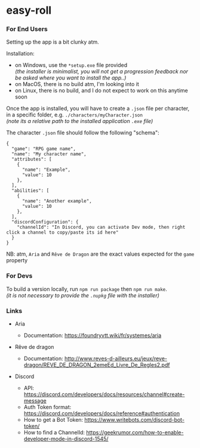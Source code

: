 # easy-roll

### For End Users

Setting up the app is a bit clunky atm.

Installation:
* on Windows, use the `*setup.exe` file provided  
_(the installer is minimalist, you will not get a progression feedback nor be asked where you want to install the app..)_
* on MacOS, there is no build atm, I'm looking into it
* on Linux, there is no build, and I do not expect to work on this anytime soon

Once the app is installed, you will have to create a `.json` file per character, in a specific folder, e.g.
`./characters/myCharacter.json`  
_(note its a relative path to the installed application `.exe` file)_

The character `.json` file should follow the following "schema":
```
{
  "game": "RPG game name",
  "name": "My character name",
  "attributes": [
    {
      "name": "Example",
      "value": 10
    },
  ],
  "abilities": [
    {
      "name": "Another example",
      "value": 10
    },
  ],
  "discordConfiguration": {
    "channelId": "In Discord, you can activate Dev mode, then right click a channel to copy/paste its id here"
  }
}
```

NB: atm, `Aria` and `Rêve de Dragon` are the exact values expected for the `game` property

### For Devs

To build a version locally, run `npm run package` then `npm run make`.  
_(it is not necessary to provide the `.nupkg` file with the installer)_

### Links

* Aria
  * Documentation: https://foundryvtt.wiki/fr/systemes/aria

* Rêve de dragon
  * Documentation: http://www.reves-d-ailleurs.eu/jeux/reve-dragon/REVE_DE_DRAGON_2emeEd_Livre_De_Regles2.pdf

* Discord
  * API: https://discord.com/developers/docs/resources/channel#create-message
  * Auth Token format: https://discord.com/developers/docs/reference#authentication
  * How to get a Bot Token: https://www.writebots.com/discord-bot-token/
  * How to find a ChannelId: https://geekrumor.com/how-to-enable-developer-mode-in-discord-1545/
